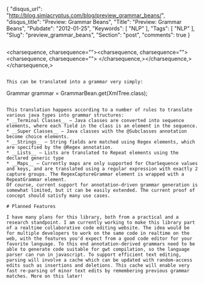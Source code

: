 {
  "disqus_url": "http://blog.simiacryptus.com/blog/preview_grammar_beans/",
  "disqus_title": "Preview: Grammar Beans",
  "Title": "Preview: Grammar Beans",
  "Pubdate": "2012-01-25",
  "Keywords": [
    "NLP"
  ],
  "Tags": [
    "NLP"
  ],
  "Slug": "preview_grammar_beans",
  "Section": "post",
  "comments": true
}
```

```
<charsequence, charsequence=""><charsequence, charsequence=""><charsequence, charsequence="">
</charsequence,></charsequence,></charsequence,>
```

This can be translated into a grammar very simply:
```
   Grammar<XmlTree> grammar = GrammarBean.get(XmlTree.class);
```

This translation happens according to a number of rules to translate various java types into grammar structures:
* __Terminal Classes__ – Java classes are converted into sequence elements, where each field in the class is an element in the sequence.
* __Super Classes__ – Java classes with the @Subclasses annotation become choice elements.
* __Strings__ – String fields are matched using Regex elements, which are specified by the @Regex annotation.
* __Lists__ – Lists are translated to Repeat elements using the declared generic type
* __Maps__ – Currently maps are only supported for CharSequence values and keys, and are translated using a regular expression with exactly 2 capture groups. The RegexCaptureGrammar element is wrapped with a RepeatGrammar element.
Of course, current support for annotation-driven grammar generation is somewhat limited, but it can be easily extended. The current proof of concept should satisfy many use cases.

# Planned Features

I have many plans for this library, both from a practical and a research standpoint. I am currently working to make this library part of a realtime collaborative code editing website. The idea would be for multiple developers to work on the same code in realtime on the web, with the features you'd expect from a good code editor for your favorite language. To this end annotation-derived grammars need to be able to generate code suitable for gwt compilation, so the language parser can run in javascript. To support efficient text editing, parsing will involve a cache which can be updated with random-access edits such as insertions and deletions. This cache will enable very fast re-parsing of minor text edits by remembering previous grammar matches. More on this later!